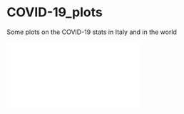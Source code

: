 # COVID-19_plots
Some plots on the COVID-19 stats in Italy and in the world

![alt text](plot_ita_prov.pdf)

